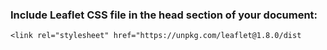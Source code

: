 ### Include Leaflet CSS file in the head section of your document:

    <link rel="stylesheet" href="https://unpkg.com/leaflet@1.8.0/dist